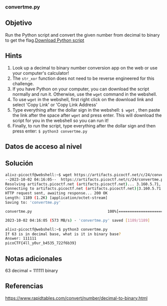 ### convertme.py
## Objetivo
Run the Python script and convert the given number from decimal to binary to get the flag.[Download Python script](https://artifacts.picoctf.net/c/24/convertme.py)

## Hints
1. Look up a decimal to binary number conversion app on the web or use your computer's calculator!
2. The `str_xor` function does not need to be reverse engineered for this challenge.
3. If you have Python on your computer, you can download the script normally and run it. Otherwise, use the `wget` command in the webshell.
4. To use `wget` in the webshell, first right click on the download link and select 'Copy Link' or 'Copy Link Address'
5. Type everything after the dollar sign in the webshell: `$ wget` , then paste the link after the space after `wget` and press enter. This will download the script for you in the webshell so you can run it!
6. Finally, to run the script, type everything after the dollar sign and then press enter: `$ python3 convertme.py`
## Datos de acceso al nivel
## Solución
```bash
alivz-picoctf@webshell:~$ wget https://artifacts.picoctf.net/c/24/convertme.py
--2023-10-02 04:16:05--  https://artifacts.picoctf.net/c/24/convertme.py
Resolving artifacts.picoctf.net (artifacts.picoctf.net)... 3.160.5.71, 3.160.5.42, 3.160.5.93, ...
Connecting to artifacts.picoctf.net (artifacts.picoctf.net)|3.160.5.71|:443... connected.
HTTP request sent, awaiting response... 200 OK
Length: 1189 (1.2K) [application/octet-stream]
Saving to: 'convertme.py'

convertme.py                                  100%[==============================================================================================>]   1.16K  --.-KB/s    in 0s      

2023-10-02 04:16:05 (573 MB/s) - 'convertme.py' saved [1189/1189]

alivz-picoctf@webshell:~$ python3 convertme.py
If 63 is in decimal base, what is it in binary base?
Answer: 111111
picoCTF{4ll_y0ur_b4535_722f6b39}
```
## Notas adicionales
63 decimal = 111111 binary
## Referencias
https://www.rapidtables.com/convert/number/decimal-to-binary.html
